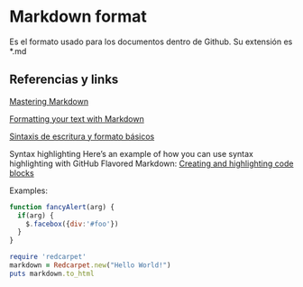 # Markdown format
Es el formato usado para los documentos dentro de Github. Su extensión es *.md

## Referencias y links
[Mastering Markdown](https://guides.github.com/features/mastering-markdown/)

[Formatting your text with Markdown](https://www.pivotaltracker.com/help/articles/formatting_your_text_with_markdown/)

[Sintaxis de escritura y formato básicos](https://help.github.com/es/github/writing-on-github/basic-writing-and-formatting-syntax)

Syntax highlighting
Here’s an example of how you can use syntax highlighting with GitHub Flavored Markdown:
[Creating and highlighting code blocks](https://help.github.com/en/github/writing-on-github/creating-and-highlighting-code-blocks)

Examples:

```javascript
function fancyAlert(arg) {
  if(arg) {
    $.facebox({div:'#foo'})
  }
}
```

```ruby
require 'redcarpet'
markdown = Redcarpet.new("Hello World!")
puts markdown.to_html
```



